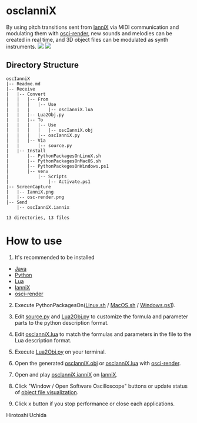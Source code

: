 # oscIanniX

By using pitch transitions sent from [IanniX](https://www.iannix.org/) via MIDI communication and modulating them with [osci-render](https://osci-render.com/), new sounds and melodies can be created in real time, and 3D object files can be modulated as synth instruments.
![](https://uchida16104.github.io/SYNTHEGRATION/oscIanniX/ScreenCapture/osc-render.png)
![](https://uchida16104.github.io/SYNTHEGRATION/oscIanniX/ScreenCapture/IanniX.png)

## Directory Structure
```
oscIanniX
|-- Readme.md
|-- Receive
|   |-- Convert
|   |   |-- From
|   |   |   |-- Use
|   |   |       |-- oscIanniX.lua
|   |   |-- Lua2Obj.py
|   |   |-- To
|   |   |   |-- Use
|   |   |   |   |-- oscIanniX.obj
|   |   |   |-- oscIanniX.py
|   |   |-- Via
|   |       |-- source.py
|   |-- Install
|       |-- PythonPackagesOnLinuX.sh
|       |-- PythonPackagesOnMacOS.sh
|       |-- PythonPackegesOnWindows.ps1
|       |-- venv
|           |-- Scripts
|               |-- Activate.ps1
|-- ScreenCapture
|   |-- IanniX.png
|   |-- osc-render.png
|-- Send
    |-- oscIanniX.iannix

13 directories, 13 files
```

# How to use
1. It's recommended to be installed
* [Java](https://www.java.com/download/)
* [Python](https://www.python.org/downloads/)
* [Lua](https://www.lua.org/download.html)
* [IanniX](https://www.iannix.org/download-iannix/)
* [osci-render](https://github.com/jameshball/osci-render/releases/)

2. Execute PythonPackagesOn([Linux.sh](https://uchida16104.github.io/SYNTHEGRATION/oscIanniX/Receive/Install/PythonPackagesOnLinuX.sh) / [MacOS.sh](https://uchida16104.github.io/SYNTHEGRATION/oscIanniX/Receive/Install/PythonPackagesOnMacOS.sh) / [Windows.ps1](https://uchida16104.github.io/SYNTHEGRATION/oscIanniX/Receive/Install/PythonPackagesOnWindows.ps1)).

3. Edit [source.py](https://uchida16104.github.io/SYNTHEGRATION/oscIanniX/Receive/Convert/Via/source.py) and [Lua2Obj.py](https://uchida16104.github.io/SYNTHEGRATION/oscIanniX/Receive/Convert/Lua2Obj.py) to customize the formula and
parameter parts to the python description format.

4. Edit [oscIanniX.lua](https://uchida16104.github.io/SYNTHEGRATION/oscIanniX/Receive/Convert/From/Use/oscIanniX.lua) to match the formulas and parameters in the file to
the Lua description format.

5. Execute [Lua2Obj.py](https://uchida16104.github.io/SYNTHEGRATION/oscIanniX/Receive/Convert/Lua2Obj.py) on your terminal.

6. Open the generated [oscIanniX.obj](https://uchida16104.github.io/SYNTHEGRATION/oscIanniX/Receive/Convert/To/Use/oscIanniX.obj) or [oscIanniX.lua](https://uchida16104.github.io/SYNTHEGRATION/oscIanniX/Receive/Convert/From/Use/oscIanniX.lua) with [osci-render](https://osci-render.com/).

7. Open and play [oscIanniX.ianniX](https://uchida16104.github.io/SYNTHEGRATION/oscIanniX/Send/oscIanniX.ianniX) on [IanniX](https://www.iannix.org/).

8. Click "Window / Open Software Oscilloscope" buttons or update status of [object file visualization](https://james.ball.sh/oscilloscope).

9. Click x button if you stop performance or close each applications.


Hirotoshi Uchida
